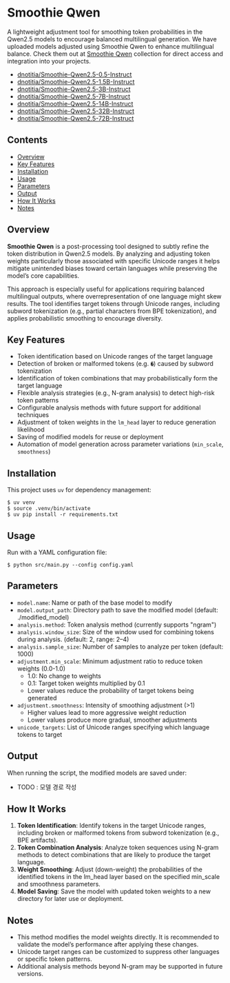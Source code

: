 # Smoothie Qwen
A lightweight adjustment tool for smoothing token probabilities in the Qwen2.5 models to encourage balanced multilingual generation. We have uploaded models adjusted using Smoothie Qwen to enhance multilingual balance. Check them out at [Smoothie Qwen](https://huggingface.co/collections/dnotitia/private-models-smoothie-qwen-68075260246ae00e76cb4f3a) collection for direct access and integration into your projects.
- [dnotitia/Smoothie-Qwen2.5-0.5-Instruct](https://huggingface.co/dnotitia/Smoothie-Qwen2.5-0.5B-Instruct)
- [dnotitia/Smoothie-Qwen2.5-1.5B-Instruct](https://huggingface.co/dnotitia/Smoothie-Qwen2.5-1.5B-Instruct)
- [dnotitia/Smoothie-Qwen2.5-3B-Instruct](https://huggingface.co/dnotitia/Smoothie-Qwen2.5-3B-Instruct)
- [dnotitia/Smoothie-Qwen2.5-7B-Instruct](https://huggingface.co/dnotitia/Smoothie-Qwen2.5-7B-Instruct)
- [dnotitia/Smoothie-Qwen2.5-14B-Instruct](https://huggingface.co/dnotitia/Smoothie-Qwen2.5-14B-Instruct)
- [dnotitia/Smoothie-Qwen2.5-32B-Instruct](https://huggingface.co/dnotitia/Smoothie-Qwen2.5-32B-Instruct)
- [dnotitia/Smoothie-Qwen2.5-72B-Instruct](https://huggingface.co/dnotitia/Smoothie-Qwen2.5-72B-Instruct)

## Contents
- [Overview](#overview)
- [Key Features](#key-features)
- [Installation](#installation)
- [Usage](#usage)
- [Parameters](#parameters)
- [Output](#output)
- [How It Works](#how-it-works)
- [Notes](#notes)

## Overview

**Smoothie Qwen** is a post-processing tool designed to subtly refine the token distribution in Qwen2.5 models. By analyzing and adjusting token weights particularly those associated with specific Unicode ranges it helps mitigate unintended biases toward certain languages while preserving the model’s core capabilities.

This approach is especially useful for applications requiring balanced multilingual outputs, where overrepresentation of one language might skew results. The tool identifies target tokens through Unicode ranges, including subword tokenization (e.g., partial characters from BPE tokenization), and applies probabilistic smoothing to encourage diversity.

## Key Features

- Token identification based on Unicode ranges of the target language
- Detection of broken or malformed tokens (e.g. `�`) caused by subword tokenization
- Identification of token combinations that may probabilistically form the target language
- Flexible analysis strategies (e.g., N-gram analysis) to detect high-risk token patterns
- Configurable analysis methods with future support for additional techniques
- Adjustment of token weights in the `lm_head` layer to reduce generation likelihood
- Saving of modified models for reuse or deployment
- Automation of model generation across parameter variations (`min_scale`, `smoothness`)


## Installation

This project uses `uv` for dependency management:

```shell
$ uv venv
$ source .venv/bin/activate
$ uv pip install -r requirements.txt
```

## Usage

Run with a YAML configuration file:
```shell
$ python src/main.py --config config.yaml
```

## Parameters
- `model.name`: Name or path of the base model to modify
- `model.output_path`: Directory path to save the modified model (default: ./modified_model)
- `analysis.method`: Token analysis method (currently supports "ngram")
- `analysis.window_size`: Size of the window used for combining tokens during analysis. (default: 2, range: 2–4)
- `analysis.sample_size`: Number of samples to analyze per token (default: 1000)
- `adjustment.min_scale`: Minimum adjustment ratio to reduce token weights (0.0-1.0)
  - 1.0: No change to weights
  - 0.1: Target token weights multiplied by 0.1
  - Lower values reduce the probability of target tokens being generated
- `adjustment.smoothness`: Intensity of smoothing adjustment (>1)
  - Higher values lead to more aggressive weight reduction
  - Lower values produce more gradual, smoother adjustments
- `unicode_targets`: List of Unicode ranges specifying which language tokens to target


## Output
When running the script, the modified models are saved under:
- TODO : 모델 경로 작성


## How It Works
1. **Token Identification**: Identify tokens in the target Unicode ranges, including broken or malformed tokens from subword tokenization (e.g., BPE artifacts).
2. **Token Combination Analysis**: Analyze token sequences using N-gram methods to detect combinations that are likely to produce the target language.
3. **Weight Smoothing**: Adjust (down-weight) the probabilities of the identified tokens in the lm_head layer based on the specified min_scale and smoothness parameters.
4. **Model Saving**: Save the model with updated token weights to a new directory for later use or deployment.


## Notes
- This method modifies the model weights directly. It is recommended to validate the model’s performance after applying these changes.
- Unicode target ranges can be customized to suppress other languages or specific token patterns.
- Additional analysis methods beyond N-gram may be supported in future versions.
